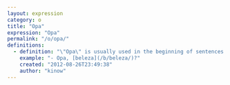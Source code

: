 ```yaml
---
layout: expression
category: o
title: "Opa"
expression: "Opa"
permalink: "/o/opa/"
definitions:
  - definition: "\"Opa\" is usually used in the beginning of sentences. It can mean ''Sorry'', if you use it after you have bumped in somebody. Or it can also be a compliment, like \"Hello\"."
    example: "- Opa, [beleza](/b/beleza/)?"
    created: "2012-08-26T23:49:38"
    author: "kinow"
---
```

